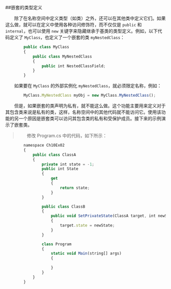##嵌套的类型定义

&emsp;&emsp;除了在名称空间中定义类型（如类）之外，还可以在其他类中定义它们。如果这么做，就可以在定义中使用各种访问修饰符，而不仅仅是 `public` 和 `internal`，也可以使用 `new` 关键字来隐藏继承于基类的类型定义。例如，以下代码定义了 `MyClass`，也定义了一个嵌套的类 `myNestedClass`：

```javascript
        public class MyClass
        {
            public class MyNestedClass
            {
                public int NestedClassField;
            }
        }
```


&emsp;&emsp;如果要在 `MyClass` 的外部实例化 `myNestedClass`，就必须限定名称，例如：

```javascript
        MyClass.MyNestedClass myObj = new MyClass.MyNestedClass();
```

&emsp;&emsp;但是，如果嵌套的类声明为私有，就不能这么做。这个功能主要用来定义对于其包含类来说是私有的类，这样，名称空间中的其他代码就不能访问它。使用该功能的另一个原因是嵌套类可以访问其包含类的私有和受保护成员。接下来的示例演示了嵌套类。

>&emsp;&emsp;修改 Program.cs 中的代码，如下所示：

```javascript
        namespace Ch10Ex02
        {
            public class ClassA
            {
                private int state = -1;
                public int State
                {
                    get
                    {
                        return state;
                    }
                }

                public class ClassB
                {
                    public void SetPrivateState(ClassA target, int newState)
                    {
                        target.state = newState;
                    }
                }

                class Program
                {
                    static void Main(string[] args)
                    {
                        
                    }
                }
            }
        }
```










